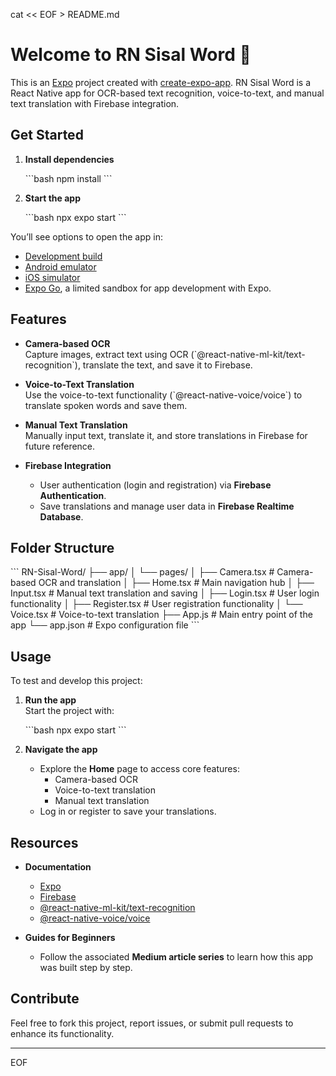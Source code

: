 cat << EOF > README.md
# **Welcome to RN Sisal Word 👋**

This is an [Expo](https://expo.dev) project created with [create-expo-app](https://www.npmjs.com/package/create-expo-app). RN Sisal Word is a React Native app for OCR-based text recognition, voice-to-text, and manual text translation with Firebase integration.

## **Get Started**

1. **Install dependencies**

   \`\`\`bash
   npm install
   \`\`\`

2. **Start the app**

   \`\`\`bash
   npx expo start
   \`\`\`

You’ll see options to open the app in:

- [Development build](https://docs.expo.dev/develop/development-builds/introduction/)
- [Android emulator](https://docs.expo.dev/workflow/android-studio-emulator/)
- [iOS simulator](https://docs.expo.dev/workflow/ios-simulator/)
- [Expo Go](https://expo.dev/go), a limited sandbox for app development with Expo.

## **Features**

- **Camera-based OCR**  
  Capture images, extract text using OCR (\`@react-native-ml-kit/text-recognition\`), translate the text, and save it to Firebase.

- **Voice-to-Text Translation**  
  Use the voice-to-text functionality (\`@react-native-voice/voice\`) to translate spoken words and save them.

- **Manual Text Translation**  
  Manually input text, translate it, and store translations in Firebase for future reference.

- **Firebase Integration**  
  - User authentication (login and registration) via **Firebase Authentication**.
  - Save translations and manage user data in **Firebase Realtime Database**.

## **Folder Structure**

\`\`\`
RN-Sisal-Word/
├── app/
│   └── pages/
│       ├── Camera.tsx       # Camera-based OCR and translation
│       ├── Home.tsx         # Main navigation hub
│       ├── Input.tsx        # Manual text translation and saving
│       ├── Login.tsx        # User login functionality
│       ├── Register.tsx     # User registration functionality
│       └── Voice.tsx        # Voice-to-text translation
├── App.js                   # Main entry point of the app
└── app.json                 # Expo configuration file
\`\`\`

## **Usage**

To test and develop this project:

1. **Run the app**  
   Start the project with:

   \`\`\`bash
   npx expo start
   \`\`\`

2. **Navigate the app**  
   - Explore the **Home** page to access core features:
     - Camera-based OCR
     - Voice-to-text translation
     - Manual text translation
   - Log in or register to save your translations.

## **Resources**

- **Documentation**  
  - [Expo](https://docs.expo.dev/)  
  - [Firebase](https://firebase.google.com/docs/)  
  - [@react-native-ml-kit/text-recognition](https://github.com/balthazar/react-native-ml-kit)  
  - [@react-native-voice/voice](https://github.com/react-native-voice/voice)

- **Guides for Beginners**  
  - Follow the associated **Medium article series** to learn how this app was built step by step.

## **Contribute**

Feel free to fork this project, report issues, or submit pull requests to enhance its functionality.

---
EOF